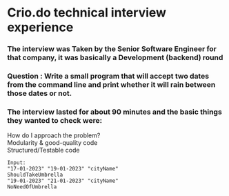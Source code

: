 # Crio.do technical interview experience

### The interview was Taken by the Senior Software Engineer for that company, it was basically a Development (backend) round <br>
### Question : Write a small program that will accept two dates from the command line and print whether it will rain between those dates or not.

### The interview lasted for about 90 minutes and the basic things they wanted to check were: 
How do I approach the problem?<br>
Modularity & good-quality code<br>
Structured/Testable code<br>

```
Input:
"17-01-2023" "19-01-2023" "cityName"
ShouldTakeUmbrella
"19-01-2023" "21-01-2023" "cityName"
NoNeedOfUmbrella

```
